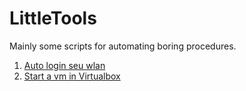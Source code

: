 # LittleTools

Mainly some scripts for automating boring procedures.

1. [Auto login seu wlan](./auto-login-seu.py)
2. [Start a vm in Virtualbox](./startvm.bat)

